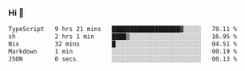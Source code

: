### Hi 👋

<!--START_SECTION:waka-->

```txt
TypeScript   9 hrs 21 mins   ███████████████████▓░░░░░   78.11 %
sh           2 hrs 1 min     ████▒░░░░░░░░░░░░░░░░░░░░   16.95 %
Nix          32 mins         █░░░░░░░░░░░░░░░░░░░░░░░░   04.51 %
Markdown     1 min           ░░░░░░░░░░░░░░░░░░░░░░░░░   00.19 %
JSON         0 secs          ░░░░░░░░░░░░░░░░░░░░░░░░░   00.13 %
```

<!--END_SECTION:waka-->
